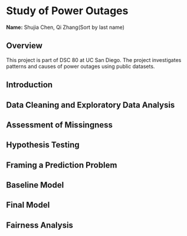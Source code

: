 # Study of Power Outages

**Name:** Shujia Chen, Qi Zhang(Sort by last name)

## Overview

This project is part of DSC 80 at UC San Diego. The project investigates patterns and causes of power outages using public datasets.

##  Introduction

## Data Cleaning and Exploratory Data Analysis

## Assessment of Missingness

## Hypothesis Testing

## Framing a Prediction Problem

## Baseline Model

## Final Model

## Fairness Analysis
